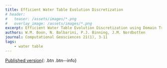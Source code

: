 ```yaml
---
title: Efficient Water Table Evolution Discretization
# header: 
#   teaser: /assets/images/*.png
#   overlay_image: /assets/images/*.png
excerpt: Efficient Water Table Evolution Discretization using Domain Transformation
authors: W.M. Boon, N. Balbarini, P.J. Binning, J.M. Nordbotten
journal: Computational Geosciences 21(1), 3-11
tags: 
    - water table
---
```


[Published version](https://doi.org/10.1007/s10596-016-9597-9){: .btn .btn--info}
<!-- [ArXiv (open access)](){: .btn .btn--success} -->
